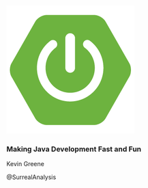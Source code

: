 ![Spring Boot](images/spring-boot.png)

### Making Java Development Fast and Fun

Kevin Greene

@SurrealAnalysis
